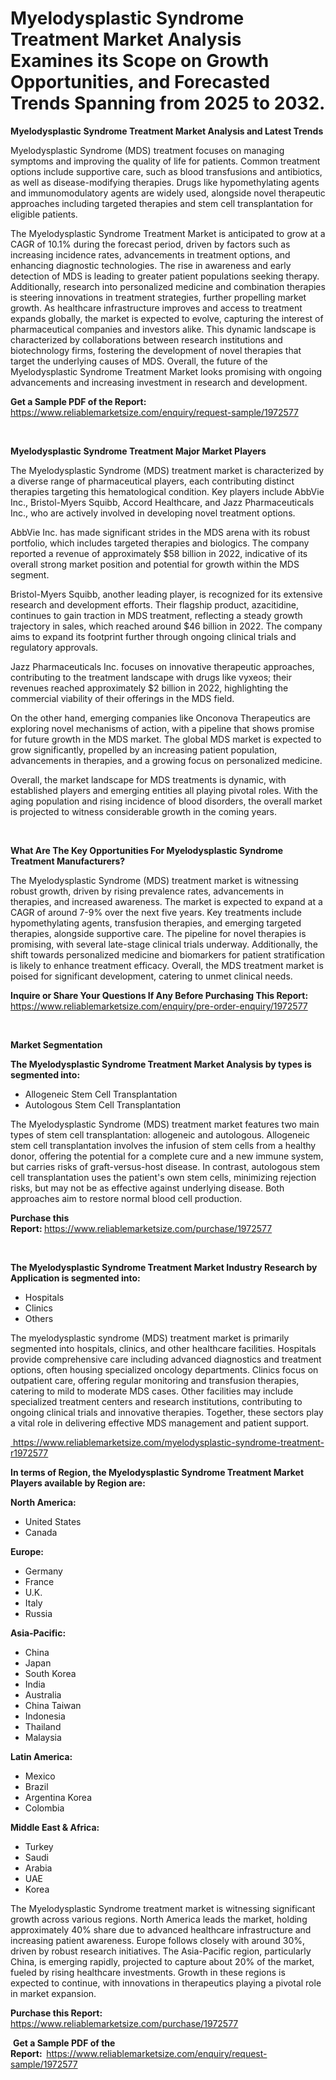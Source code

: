 <p><h1>Myelodysplastic Syndrome Treatment Market Analysis Examines its Scope on Growth Opportunities, and Forecasted Trends Spanning from 2025 to 2032.</h1></p><p><strong>Myelodysplastic Syndrome Treatment Market Analysis and Latest Trends</strong></p>
<p><p>Myelodysplastic Syndrome (MDS) treatment focuses on managing symptoms and improving the quality of life for patients. Common treatment options include supportive care, such as blood transfusions and antibiotics, as well as disease-modifying therapies. Drugs like hypomethylating agents and immunomodulatory agents are widely used, alongside novel therapeutic approaches including targeted therapies and stem cell transplantation for eligible patients.</p><p>The Myelodysplastic Syndrome Treatment Market is anticipated to grow at a CAGR of 10.1% during the forecast period, driven by factors such as increasing incidence rates, advancements in treatment options, and enhancing diagnostic technologies. The rise in awareness and early detection of MDS is leading to greater patient populations seeking therapy. Additionally, research into personalized medicine and combination therapies is steering innovations in treatment strategies, further propelling market growth. As healthcare infrastructure improves and access to treatment expands globally, the market is expected to evolve, capturing the interest of pharmaceutical companies and investors alike. This dynamic landscape is characterized by collaborations between research institutions and biotechnology firms, fostering the development of novel therapies that target the underlying causes of MDS. Overall, the future of the Myelodysplastic Syndrome Treatment Market looks promising with ongoing advancements and increasing investment in research and development.</p></p>
<p><strong>Get a Sample PDF of the Report:&nbsp;</strong> <a href="https://www.reliablemarketsize.com/enquiry/request-sample/1972577?utm_campaign=3509&utm_medium=2&utm_source=Github&utm_content=ia&utm_term=13042025&utm_id=myelodysplastic-syndrome-treatment">https://www.reliablemarketsize.com/enquiry/request-sample/1972577</a></p>
<p>&nbsp;</p>
<p><strong>Myelodysplastic Syndrome Treatment Major Market Players</strong></p>
<p><p>The Myelodysplastic Syndrome (MDS) treatment market is characterized by a diverse range of pharmaceutical players, each contributing distinct therapies targeting this hematological condition. Key players include AbbVie Inc., Bristol-Myers Squibb, Accord Healthcare, and Jazz Pharmaceuticals Inc., who are actively involved in developing novel treatment options.</p><p>AbbVie Inc. has made significant strides in the MDS arena with its robust portfolio, which includes targeted therapies and biologics. The company reported a revenue of approximately $58 billion in 2022, indicative of its overall strong market position and potential for growth within the MDS segment.</p><p>Bristol-Myers Squibb, another leading player, is recognized for its extensive research and development efforts. Their flagship product, azacitidine, continues to gain traction in MDS treatment, reflecting a steady growth trajectory in sales, which reached around $46 billion in 2022. The company aims to expand its footprint further through ongoing clinical trials and regulatory approvals.</p><p>Jazz Pharmaceuticals Inc. focuses on innovative therapeutic approaches, contributing to the treatment landscape with drugs like vyxeos; their revenues reached approximately $2 billion in 2022, highlighting the commercial viability of their offerings in the MDS field.</p><p>On the other hand, emerging companies like Onconova Therapeutics are exploring novel mechanisms of action, with a pipeline that shows promise for future growth in the MDS market. The global MDS market is expected to grow significantly, propelled by an increasing patient population, advancements in therapies, and a growing focus on personalized medicine.</p><p>Overall, the market landscape for MDS treatments is dynamic, with established players and emerging entities all playing pivotal roles. With the aging population and rising incidence of blood disorders, the overall market is projected to witness considerable growth in the coming years.</p></p>
<p>&nbsp;</p>
<p><strong>What Are The Key Opportunities For Myelodysplastic Syndrome Treatment Manufacturers?</strong></p>
<p><p>The Myelodysplastic Syndrome (MDS) treatment market is witnessing robust growth, driven by rising prevalence rates, advancements in therapies, and increased awareness. The market is expected to expand at a CAGR of around 7-9% over the next five years. Key treatments include hypomethylating agents, transfusion therapies, and emerging targeted therapies, alongside supportive care. The pipeline for novel therapies is promising, with several late-stage clinical trials underway. Additionally, the shift towards personalized medicine and biomarkers for patient stratification is likely to enhance treatment efficacy. Overall, the MDS treatment market is poised for significant development, catering to unmet clinical needs.</p></p>
<p><strong>Inquire or Share Your Questions If Any Before Purchasing This Report:</strong> <a href="https://www.reliablemarketsize.com/enquiry/pre-order-enquiry/1972577?utm_campaign=3509&utm_medium=2&utm_source=Github&utm_content=ia&utm_term=13042025&utm_id=myelodysplastic-syndrome-treatment">https://www.reliablemarketsize.com/enquiry/pre-order-enquiry/1972577</a></p>
<p>&nbsp;</p>
<p><strong>Market Segmentation</strong></p>
<p><strong>The Myelodysplastic Syndrome Treatment Market Analysis by types is segmented into:</strong></p>
<p><ul><li>Allogeneic Stem Cell Transplantation</li><li>Autologous Stem Cell Transplantation</li></ul></p>
<p><p>The Myelodysplastic Syndrome (MDS) treatment market features two main types of stem cell transplantation: allogeneic and autologous. Allogeneic stem cell transplantation involves the infusion of stem cells from a healthy donor, offering the potential for a complete cure and a new immune system, but carries risks of graft-versus-host disease. In contrast, autologous stem cell transplantation uses the patient's own stem cells, minimizing rejection risks, but may not be as effective against underlying disease. Both approaches aim to restore normal blood cell production.</p></p>
<p><strong>Purchase this Report:&nbsp;</strong><a href="https://www.reliablemarketsize.com/purchase/1972577?utm_campaign=3509&utm_medium=2&utm_source=Github&utm_content=ia&utm_term=13042025&utm_id=myelodysplastic-syndrome-treatment">https://www.reliablemarketsize.com/purchase/1972577</a></p>
<p>&nbsp;</p>
<p><strong>The Myelodysplastic Syndrome Treatment Market Industry Research by Application is segmented into:</strong></p>
<p><ul><li>Hospitals</li><li>Clinics</li><li>Others</li></ul></p>
<p><p>The myelodysplastic syndrome (MDS) treatment market is primarily segmented into hospitals, clinics, and other healthcare facilities. Hospitals provide comprehensive care including advanced diagnostics and treatment options, often housing specialized oncology departments. Clinics focus on outpatient care, offering regular monitoring and transfusion therapies, catering to mild to moderate MDS cases. Other facilities may include specialized treatment centers and research institutions, contributing to ongoing clinical trials and innovative therapies. Together, these sectors play a vital role in delivering effective MDS management and patient support.</p></p>
<p><a href="https://www.reliablemarketsize.com/myelodysplastic-syndrome-treatment-r1972577?utm_campaign=3509&utm_medium=2&utm_source=Github&utm_content=ia&utm_term=13042025&utm_id=myelodysplastic-syndrome-treatment">&nbsp;https://www.reliablemarketsize.com/myelodysplastic-syndrome-treatment-r1972577</a></p>
<p><strong>In terms of Region, the Myelodysplastic Syndrome Treatment Market Players available by Region are:</strong></p>
<p>
    <p> <strong> North America: </strong>
        <ul>
            <li>United States</li>
            <li>Canada</li>
        </ul>
        </p> 
    <p> <strong> Europe: </strong>
        <ul>
            <li>Germany</li>
            <li>France</li>
            <li>U.K.</li>
            <li>Italy</li>
            <li>Russia</li>
        </ul>
        </p> 
    <p> <strong> Asia-Pacific: </strong>
        <ul>
            <li>China</li>
            <li>Japan</li>
            <li>South Korea</li>
            <li>India</li>
            <li>Australia</li>
            <li>China Taiwan</li>
            <li>Indonesia</li>
            <li>Thailand</li>
            <li>Malaysia</li>
        </ul>
        </p> 
    <p> <strong> Latin America: </strong>
        <ul>
            <li>Mexico</li>
            <li>Brazil</li>
            <li>Argentina Korea</li>
            <li>Colombia</li>
        </ul>
        </p> 
    <p> <strong> Middle East & Africa: </strong>
        <ul>
            <li>Turkey</li>
            <li>Saudi</li>
            <li>Arabia</li>
            <li>UAE</li>
            <li>Korea</li>
        </ul>
    </p>
    </p>
<p><p>The Myelodysplastic Syndrome treatment market is witnessing significant growth across various regions. North America leads the market, holding approximately 40% share due to advanced healthcare infrastructure and increasing patient awareness. Europe follows closely with around 30%, driven by robust research initiatives. The Asia-Pacific region, particularly China, is emerging rapidly, projected to capture about 20% of the market, fueled by rising healthcare investments. Growth in these regions is expected to continue, with innovations in therapeutics playing a pivotal role in market expansion.</p></p>
<p><strong>Purchase this Report: </strong><a href="https://www.reliablemarketsize.com/purchase/1972577?utm_campaign=3509&utm_medium=2&utm_source=Github&utm_content=ia&utm_term=13042025&utm_id=myelodysplastic-syndrome-treatment">https://www.reliablemarketsize.com/purchase/1972577</a></p>
<p>&nbsp;<strong>Get a Sample PDF of the Report:&nbsp;&nbsp;</strong><a href="https://www.reliablemarketsize.com/enquiry/request-sample/1972577?utm_campaign=3509&utm_medium=2&utm_source=Github&utm_content=ia&utm_term=13042025&utm_id=myelodysplastic-syndrome-treatment">https://www.reliablemarketsize.com/enquiry/request-sample/1972577</a></p>
<p><strong></strong></p>
<p><p></p><p></p><p></p></p>